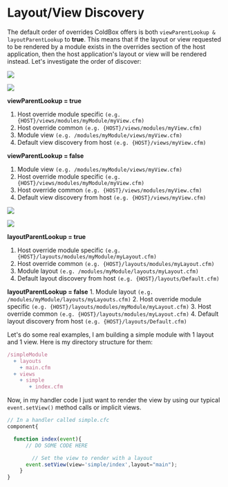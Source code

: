 # Layout\/View Discovery

The default order of overrides ColdBox offers is both `viewParentLookup & layoutParentLookup` to **true**. This means that if the layout or view requested to be rendered by a module exists in the overrides section of the host application, then the host application's layout or view will be rendered instead. Let's investigate the order of discover:

![](https://github.com/ortus-docs/coldbox-docs/raw/master/full/images/ModulesViewLookupTrue.jpg)

![](https://github.com/ortus-docs/coldbox-docs/raw/master/full/images/ModulesViewLookupFalse.jpg)

**viewParentLookup = true** 

1. Host override module specific `(e.g. {HOST}/views/modules/myModule/myView.cfm)`
2. Host override common `(e.g. {HOST}/views/modules/myView.cfm)`
3. Module view `(e.g. /modules/myModule/views/myView.cfm)`
4. Default view discovery from host `(e.g. {HOST}/views/myView.cfm)`

**viewParentLookup = false** 

1. Module view `(e.g. /modules/myModule/views/myView.cfm)`
2. Host override module specific `(e.g. {HOST}/views/modules/myModule/myView.cfm)`
3. Host override common `(e.g. {HOST}/views/modules/myView.cfm)`
4. Default view discovery from host `(e.g. {HOST}/views/myView.cfm)`

![](https://github.com/ortus-docs/coldbox-docs/raw/master/full/images/ModulesLayoutLookupTrue.jpg)

![](https://github.com/ortus-docs/coldbox-docs/raw/master/full/images/ModulesLayoutLookupFalse.jpg)

**layoutParentLookup = true** 

1. Host override module specific `(e.g. {HOST}/layouts/modules/myModule/myLayout.cfm)`
2. Host override common `(e.g. {HOST}/layouts/modules/myLayout.cfm)`
3. Module layout `(e.g. /modules/myModule/layouts/myLayout.cfm)`
4. Default layout discovery from host `(e.g. {HOST}/layouts/Default.cfm)`

**layoutParentLookup = false**  1. Module layout `(e.g. /modules/myModule/layouts/myLayouts.cfm)` 2. Host override module specific `(e.g. {HOST}/layouts/modules/myModule/myLayout.cfm)` 3. Host override common `(e.g. {HOST}/layouts/modules/myLayout.cfm)` 4. Default layout discovery from host `(e.g. {HOST}/layouts/Default.cfm)`

Let's do some real examples, I am building a simple module with 1 layout and 1 view. Here is my directory structure for them:

```javascript
/simpleModule
  + layouts
    + main.cfm
  + views
    + simple
       + index.cfm
```

Now, in my handler code I just want to render the view by using our typical `event.setView()` method calls or implicit views.

```javascript
// In a handler called simple.cfc
component{

  function index(event){
      // DO SOME CODE HERE

        // Set the view to render with a layout
      event.setView(view='simple/index',layout="main");
    }
}
```

